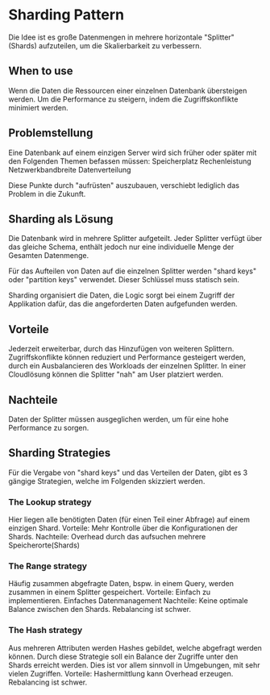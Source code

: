 # Sharding Pattern
Die Idee ist es große Datenmengen in mehrere horizontale "Splitter"(Shards) aufzuteilen, um die Skalierbarkeit zu verbessern.

## When to use
Wenn die Daten die Ressourcen einer einzelnen Datenbank übersteigen werden.
Um die Performance zu steigern, indem die Zugriffskonflikte minimiert werden.

## Problemstellung
Eine Datenbank auf einem einzigen Server wird sich früher oder später mit den Folgenden Themen befassen müssen:
Speicherplatz
Rechenleistung
Netzwerkbandbreite
Datenverteilung

Diese Punkte durch "aufrüsten" auszubauen, verschiebt lediglich das Problem in die Zukunft.

## Sharding als Lösung
Die Datenbank wird in mehrere Splitter aufgeteilt. Jeder Splitter verfügt über das gleiche Schema, enthält jedoch nur eine individuelle Menge der Gesamten Datenmenge.

Für das Aufteilen von Daten auf die einzelnen Splitter werden "shard keys" oder "partition keys" verwendet. Dieser Schlüssel muss statisch sein.

Sharding organisiert die Daten, die Logic sorgt bei einem Zugriff der Applikation dafür, das die angeforderten Daten aufgefunden werden.

## Vorteile
Jederzeit erweiterbar, durch das Hinzufügen von weiteren Splittern.
Zugriffskonflikte können reduziert und Performance gesteigert werden, durch ein Ausbalancieren des Workloads der einzelnen Splitter.
In einer Cloudlösung können die Splitter "nah" am User platziert werden.

## Nachteile
Daten der Splitter müssen ausgeglichen werden, um für eine hohe Performance zu sorgen.

## Sharding Strategies
Für die Vergabe von "shard keys" und das Verteilen der Daten, gibt es 3 gängige Strategien, welche im Folgenden skizziert werden.

### The Lookup strategy
Hier liegen alle benötigten Daten (für einen Teil einer Abfrage) auf einem einzigen Shard.
Vorteile: Mehr Kontrolle über die Konfigurationen der Shards.
Nachteile: Overhead durch das aufsuchen mehrere Speicherorte(Shards)

### The Range strategy
Häufig zusammen abgefragte Daten, bspw. in einem Query, werden zusammen in einem Splitter gespeichert.
Vorteile: Einfach zu implementieren. Einfaches Datenmanagement
Nachteile: Keine optimale Balance zwischen den Shards. Rebalancing ist schwer.

### The Hash strategy
Aus mehreren Attributen werden Hashes gebildet, welche abgefragt werden können. Durch diese Strategie soll ein Balance der Zugriffe unter den Shards erreicht werden. Dies ist vor allem sinnvoll in Umgebungen, mit sehr vielen Zugriffen.
Vorteile: Hashermittlung kann Overhead erzeugen. Rebalancing ist schwer.






